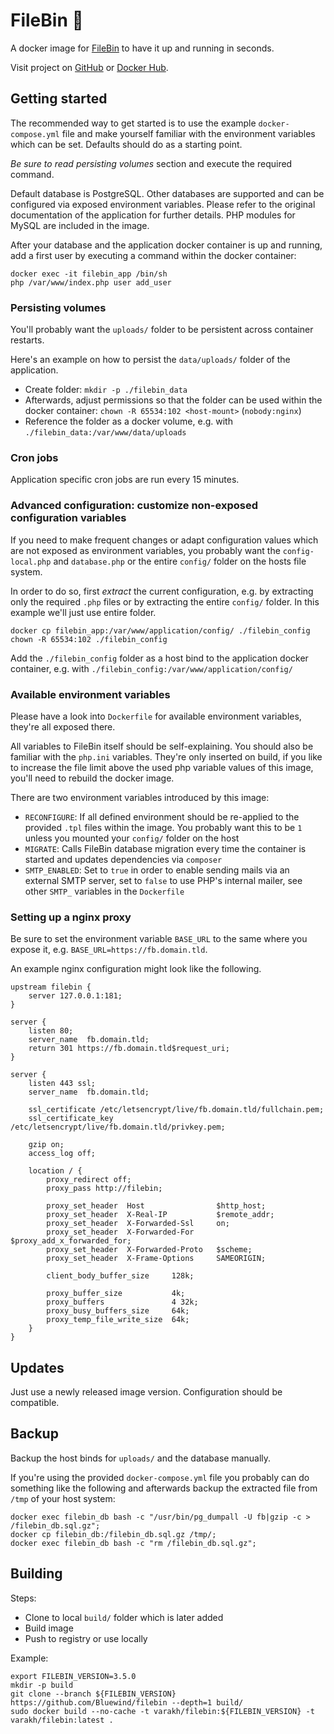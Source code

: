 # FileBin 🐋

A docker image for [FileBin](https://github.com/Bluewind/filebin) to have it up and running in seconds.

Visit project on [GitHub](https://github.com/v4rakh/docker-filebin) or [Docker Hub](https://hub.docker.com/r/varakh/filebin).

## Getting started

The recommended way to get started is to use the example `docker-compose.yml` file and make yourself familiar with the environment variables which can be set. Defaults should do as a starting point.

_Be sure to read persisting volumes_ section and execute the required command.

Default database is PostgreSQL. Other databases are supported and can be configured via exposed environment variables. Please refer to the original documentation of the application for further details. PHP modules for MySQL are included in the image.

After your database and the application docker container is up and running, add a first user by executing a command within the docker container:

```
docker exec -it filebin_app /bin/sh
php /var/www/index.php user add_user
```

### Persisting volumes

You'll probably want the `uploads/` folder to be persistent across container restarts.

Here's an example on how to persist the `data/uploads/` folder of the application.

* Create folder: `mkdir -p ./filebin_data`
* Afterwards, adjust permissions so that the folder can be used within the docker container: `chown -R 65534:102 <host-mount>` (`nobody:nginx`)
* Reference the folder as a docker volume, e.g. with `./filebin_data:/var/www/data/uploads`

### Cron jobs

Application specific cron jobs are run every 15 minutes.

### Advanced configuration: customize non-exposed configuration variables

If you need to make frequent changes or adapt configuration values which
are not exposed as environment variables, you probably want the `config-local.php` and `database.php` or the entire `config/` folder on the hosts file system.

In order to do so, first _extract_ the current configuration, e.g. by extracting only the required `.php` files or by extracting the entire `config/` folder. In this example we'll just use  entire folder.

```
docker cp filebin_app:/var/www/application/config/ ./filebin_config
chown -R 65534:102 ./filebin_config
```

Add the `./filebin_config` folder as a host bind to the application docker container, e.g. with `./filebin_config:/var/www/application/config/`

### Available environment variables

Please have a look into `Dockerfile` for available environment variables, they're all exposed there.

All variables to FileBin itself should be self-explaining. You should also be familiar with the `php.ini` variables. They're only inserted on build, if you like to increase the file limit above the used php variable values of this image, you'll need to rebuild the docker image.

There are two environment variables introduced by this image:

* `RECONFIGURE`: If all defined environment should be re-applied to the provided `.tpl` files within the image. You probably want this to be `1` unless you mounted your `config/` folder on the host
* `MIGRATE`: Calls FileBin database migration every time the container is started and updates dependencies via `composer`
* `SMTP_ENABLED`: Set to `true` in order to enable sending mails via an external SMTP server, set to `false` to use PHP's internal mailer, see other `SMTP_` variables in the `Dockerfile`

### Setting up a nginx proxy

Be sure to set the environment variable `BASE_URL` to the same where you expose it, e.g. `BASE_URL=https://fb.domain.tld`.

An example nginx configuration might look like the following.

```
upstream filebin {
    server 127.0.0.1:181;
}

server {
    listen 80;
    server_name  fb.domain.tld;
    return 301 https://fb.domain.tld$request_uri;
}

server {
    listen 443 ssl;
    server_name  fb.domain.tld;

    ssl_certificate /etc/letsencrypt/live/fb.domain.tld/fullchain.pem;
    ssl_certificate_key /etc/letsencrypt/live/fb.domain.tld/privkey.pem;

    gzip on;
    access_log off;

    location / {
        proxy_redirect off;
        proxy_pass http://filebin;

        proxy_set_header  Host                $http_host;
        proxy_set_header  X-Real-IP           $remote_addr;
        proxy_set_header  X-Forwarded-Ssl     on;
        proxy_set_header  X-Forwarded-For     $proxy_add_x_forwarded_for;
        proxy_set_header  X-Forwarded-Proto   $scheme;
        proxy_set_header  X-Frame-Options     SAMEORIGIN;

        client_body_buffer_size     128k;

        proxy_buffer_size           4k;
        proxy_buffers               4 32k;
        proxy_busy_buffers_size     64k;
        proxy_temp_file_write_size  64k;
    }
}
```

## Updates

Just use a newly released image version. Configuration should be compatible.

## Backup

Backup the host binds for `uploads/` and the database manually.

If you're using the provided `docker-compose.yml` file you probably can do something like the following and afterwards backup the extracted file from `/tmp` of your host system:


```
docker exec filebin_db bash -c "/usr/bin/pg_dumpall -U fb|gzip -c > /filebin_db.sql.gz";
docker cp filebin_db:/filebin_db.sql.gz /tmp/;
docker exec filebin_db bash -c "rm /filebin_db.sql.gz";
```

## Building

Steps:

* Clone to local `build/` folder which is later added
* Build image
* Push to registry or use locally

Example:

```
export FILEBIN_VERSION=3.5.0
mkdir -p build
git clone --branch ${FILEBIN_VERSION} https://github.com/Bluewind/filebin --depth=1 build/
sudo docker build --no-cache -t varakh/filebin:${FILEBIN_VERSION} -t varakh/filebin:latest .
```
